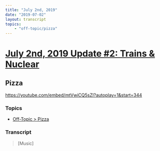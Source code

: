```yaml
---
title: "July 2nd, 2019"
date: "2019-07-02"
layout: transcript
topics: 
    - "off-topic/pizza"
---
```

# [July 2nd, 2019 Update #2: Trains & Nuclear](../2019-07-02.md)
## Pizza
https://youtube.com/embed/mtVwiCQ5sZI?autoplay=1&start=344
### Topics
* [Off-Topic > Pizza](../topics/off-topic/pizza.md)

### Transcript

> [Music]
